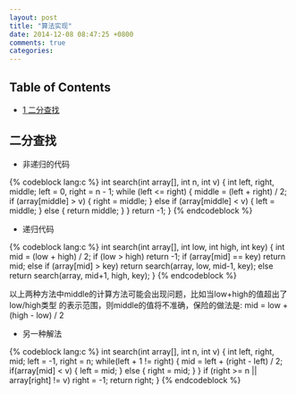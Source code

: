 ```yaml
---
layout: post
title: "算法实现"
date: 2014-12-08 08:47:25 +0800
comments: true
categories: 
---
```



<div id="table-of-contents">
<h2>Table of Contents</h2>
<div id="text-table-of-contents">
<ul>
<li><a href="#sec-1">1 二分查找</a></li>
</ul>
</div>
</div>

<div id="outline-container-1" class="outline-2">
<h2 id="sec-1">二分查找</h2>
<div class="outline-text-2" id="text-1">

<ul>
<li>非递归的代码
</li>
</ul>


{% codeblock lang:c %}
    int search(int array[], int n, int v) {
        int left, right, middle;
        left = 0, right = n - 1;
        while (left <= right) {
            middle = (left + right) / 2;
            if (array[middle] > v) {
                right = middle;
            } else if (array[middle] < v) {
                left = middle;
            } else {
                return middle;
            }
        }
        return -1;
    }
{% endcodeblock %}
<ul>
<li>递归代码
</li>
</ul>


{% codeblock lang:c %}
    int search(int array[], int low, int high, int key) {
        int mid = (low + high) / 2;
        if (low > high) 
            return -1;
        if (array[mid] == key)
            return mid;
        else if (array[mid] > key)
            return search(array, low, mid-1, key);
        else
            return search(array, mid+1, high, key);
    }
{% endcodeblock %}
<p>
  以上两种方法中middle的计算方法可能会出现问题，比如当low+high的值超出了low/high类型
  的表示范围，则middle的值将不准确，保险的做法是: mid = low + (high - low) / 2
</p><ul>
<li>另一种解法
</li>
</ul>


{% codeblock lang:c %}
    int search(int array[], int n, int v) {
        int left, right, mid;
        left = -1, right = n;
        while(left + 1 != right) {
            mid = left + (right - left) / 2;
            if(array[mid] < v) {
                left = mid;
            } else {
                right = mid;
            }
        }
        if (right >= n || array[right] != v)
            right = -1;
        return right;
    }
{% endcodeblock %}
</div>
</div>
